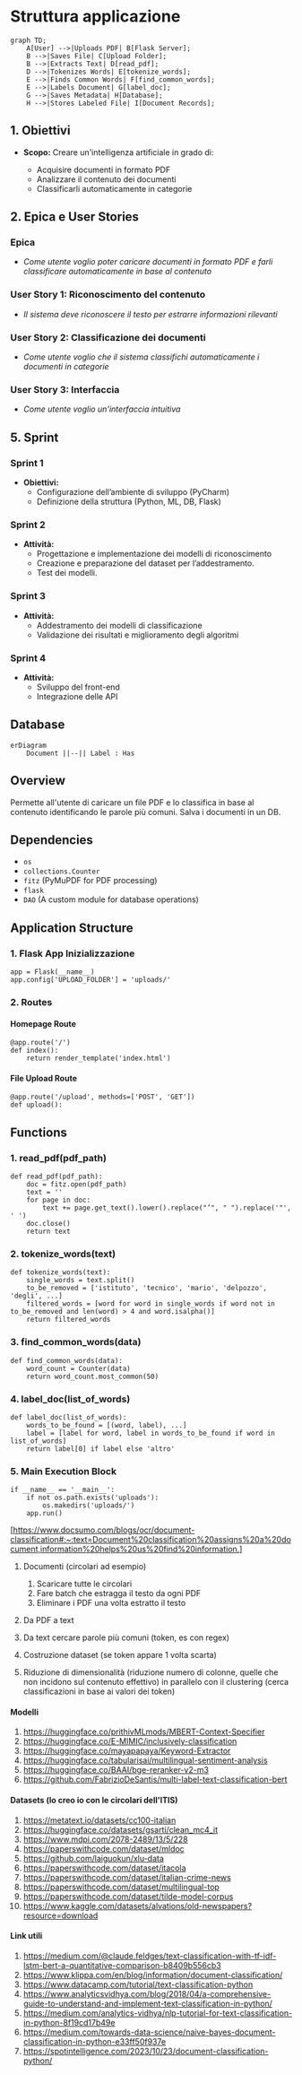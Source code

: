 # Struttura applicazione
```mermaid
graph TD;
    A[User] -->|Uploads PDF| B[Flask Server];
    B -->|Saves File| C[Upload Folder];
    B -->|Extracts Text| D[read_pdf];
    D -->|Tokenizes Words| E[tokenize_words];
    E -->|Finds Common Words| F[find_common_words];
    E -->|Labels Document| G[label_doc];
    G -->|Saves Metadata| H[Database];
    H -->|Stores Labeled File| I[Document Records];
```

## 1. Obiettivi
- **Scopo:**
    Creare un'intelligenza artificiale in grado di:
    
    - Acquisire documenti in formato PDF
    - Analizzare il contenuto dei documenti
    - Classificarli automaticamente in categorie

## 2. Epica e User Stories
### Epica

- _Come utente voglio poter caricare documenti in formato PDF e farli classificare automaticamente in base al contenuto_

### User Story 1: Riconoscimento del contenuto

- _Il sistema deve riconoscere il testo per estrarre informazioni rilevanti_

### User Story 2: Classificazione dei documenti

- _Come utente voglio che il sistema classifichi automaticamente i documenti in categorie_

### User Story 3: Interfaccia

- _Come utente voglio un'interfaccia intuitiva_

## 5. Sprint
### Sprint 1

- **Obiettivi:**
    - Configurazione dell’ambiente di sviluppo (PyCharm)
    - Definizione della struttura (Python, ML, DB, Flask)

### Sprint 2

- **Attività:**
    - Progettazione e implementazione dei modelli di riconoscimento
    - Creazione e preparazione del dataset per l’addestramento.
    - Test dei modelli.

### Sprint 3

- **Attività:**
    - Addestramento dei modelli di classificazione
    - Validazione dei risultati e miglioramento degli algoritmi

### Sprint 4

- **Attività:**
    - Sviluppo del front-end
    - Integrazione delle API


## Database

``` mermaid
erDiagram
	Document ||--|| Label : Has
```

## Overview

Permette all'utente di caricare un file PDF e lo classifica in base al contenuto identificando le parole più comuni. Salva i documenti in un DB.

## Dependencies

- `os`
- `collections.Counter`
- `fitz` (PyMuPDF for PDF processing)
- `flask`
- `DAO` (A custom module for database operations)
    

## Application Structure

### 1. **Flask App Inizializzazione**

```
app = Flask(__name__)
app.config['UPLOAD_FOLDER'] = 'uploads/'
```
    

### 2. **Routes**

#### **Homepage Route**

```
@app.route('/')
def index():
    return render_template('index.html')
```

#### **File Upload Route**

```
@app.route('/upload', methods=['POST', 'GET'])
def upload():
``` 

## Functions

### 1. **read_pdf(pdf_path)**

```
def read_pdf(pdf_path):
    doc = fitz.open(pdf_path)
    text = ''
    for page in doc:
        text += page.get_text().lower().replace("’", " ").replace('"', ' ')
    doc.close()
    return text
```

### 2. **tokenize_words(text)**

```
def tokenize_words(text):
    single_words = text.split()
    to_be_removed = ['istituto', 'tecnico', 'mario', 'delpozzo', 'degli', ...]
    filtered_words = [word for word in single_words if word not in to_be_removed and len(word) > 4 and word.isalpha()]
    return filtered_words
```

### 3. **find_common_words(data)**

```
def find_common_words(data):
    word_count = Counter(data)
    return word_count.most_common(50)
```

### 4. **label_doc(list_of_words)**

```
def label_doc(list_of_words):
    words_to_be_found = [(word, label), ...]
    label = [label for word, label in words_to_be_found if word in list_of_words]
    return label[0] if label else 'altro'
```

### 5. **Main Execution Block**

```
if __name__ == '__main__':
    if not os.path.exists('uploads'):
        os.makedirs('uploads/')
    app.run()
```

[https://www.docsumo.com/blogs/ocr/document-classification#:~:text=Document%20classification%20assigns%20a%20document,information%20helps%20us%20find%20information.]

1. Documenti (circolari ad esempio)
	1. Scaricare tutte le circolari
	2. Fare batch che estragga il testo da ogni PDF
	3. Eliminare i PDF una volta estratto il testo

2. Da PDF a text
3. Da text cercare parole più comuni (token, es con regex)
4. Costruzione dataset (se token appare 1 volta scarta)
5. Riduzione di dimensionalità (riduzione numero di colonne, quelle che non incidono sul contenuto effettivo) in parallelo con il clustering (cerca classificazioni in base ai valori dei token)

#### Modelli
1. https://huggingface.co/prithivMLmods/MBERT-Context-Specifier
2. https://huggingface.co/E-MIMIC/inclusively-classification
3. https://huggingface.co/mayapapaya/Keyword-Extractor
4. https://huggingface.co/tabularisai/multilingual-sentiment-analysis
5. https://huggingface.co/BAAI/bge-reranker-v2-m3
6. https://github.com/FabrizioDeSantis/multi-label-text-classification-bert

#### Datasets (lo creo io con le circolari dell'ITIS)
1. https://metatext.io/datasets/cc100-italian
2. https://huggingface.co/datasets/gsarti/clean_mc4_it
3. https://www.mdpi.com/2078-2489/13/5/228
4. https://paperswithcode.com/dataset/mldoc
5. https://github.com/laiguokun/xlu-data
6. https://paperswithcode.com/dataset/itacola
7. https://paperswithcode.com/dataset/italian-crime-news
8. https://paperswithcode.com/dataset/multilingual-top
9. https://paperswithcode.com/dataset/tilde-model-corpus
10. https://www.kaggle.com/datasets/alvations/old-newspapers?resource=download

#### Link utili
1. https://medium.com/@claude.feldges/text-classification-with-tf-idf-lstm-bert-a-quantitative-comparison-b8409b556cb3
2. https://www.klippa.com/en/blog/information/document-classification/
3. https://www.datacamp.com/tutorial/text-classification-python
4. https://www.analyticsvidhya.com/blog/2018/04/a-comprehensive-guide-to-understand-and-implement-text-classification-in-python/
5. https://medium.com/analytics-vidhya/nlp-tutorial-for-text-classification-in-python-8f19cd17b49e
6. https://medium.com/towards-data-science/naive-bayes-document-classification-in-python-e33ff50f937e
7. https://spotintelligence.com/2023/10/23/document-classification-python/
